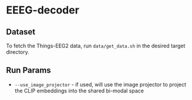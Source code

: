 # EEEG-decoder

## Dataset
To fetch the Things-EEG2 data, run `data/get_data.sh` in the desired target directory.

## Run Params

- `--use_image_projector` - if used, will use the image projector to project the CLIP embeddings into the shared bi-modal space